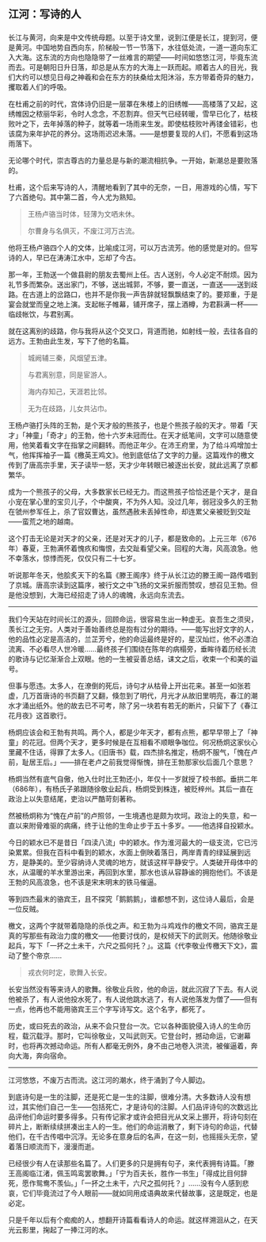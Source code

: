 ## 江河：写诗的人

### 



长江与黄河，向来是中文传统母题。以至于诗文里，说到江便是长江，提到河，便是黄河。中国地势自西向东，阶梯般一节一节落下，水往低处流，一道一道向东汇入大海。这东流的方向也隐隐带了一丝难言的期望——时间如悠悠江河，毕竟东流而去。可是朝阳日升日落，却总是从东方的大海上一跃而起。顺着古人的目光，我们大约可以想见日母之神羲和会在东方的扶桑给太阳沐浴，东方带着奇异的魅力，攫取着人们的呼吸。



在杜甫之前的时代，宫体诗仍旧是一层罩在朱楼上的旧绣帷——高楼落了又起，这绣帷因之秾丽华彩，令时人念念，不忍割弃。但天气已经转暖，雪早已化了，枯枝败叶之下，去年掉落的种子，就等着一场雨来生发。即使枯枝败叶再镂金错彩，也该腐为来年护花的养分。这场雨迟迟未落。——是想要复现的人们，不愿看到这场雨落下。



无论哪个时代，崇古尊古的力量总是与新的潮流相抗争。一开始，新潮总是要败落的。



杜甫，这个后来写诗的人，清醒地看到了其中的无奈，一日，用游戏的心情，写下了六首绝句。其中第二首，今人尤为熟知。

> 王杨卢骆当时体，轻薄为文哂未休。
>
> 尔曹身与名俱灭，不废江河万古流。



他将王杨卢骆四个人的文体，比喻成江河，可以万古流芳。他的感觉是对的。但写诗的人，早已在涛涛江水中，忘却了今古。





那一年，王勃送一个做县尉的朋友去蜀州上任。古人送别，今人必定不耐烦。因为礼节多而繁杂。送出家门，不够，送出城郭，不够，要一直送，一直送——送到歧路。在古道上的岔路口，也并不是你我一声告辞就轻飘飘结束了的。要郑重，于是宴会就堂而皇之地上演。支起帐子帷幕，铺开席子，摆上酒樽，为君斟满一杯——临歧帐饮，与君别离。



就在这离别的歧路，你与我将从这个交叉口，背道而驰，如射线一般，去往各自的远方。王勃由此生发，写下了他的名篇。

>  城阙辅三秦，风烟望五津。
>
>  与君离别意，同是宦游人。
>
>  海内存知己，天涯若比邻。
>
>  无为在歧路，儿女共沾巾。



王杨卢骆打头阵的王勃，是个天才般的熊孩子，也是个熊孩子般的天才。带着「天才」「神童」「奇才」的王勃，他十六岁未冠而仕。在天才纸笔间，文字可以随意使用，他笑着看文字在指掌之间翻转。而他正年少。在沛王府里，为了给斗鸡增加士气，他挥挥袖子一篇《檄英王鸡文》。他到底低估了文字的力量。这篇戏作的檄文传到了唐高宗手里，天子读毕一怒，天才少年转眼已被逐出长安，就此远离了京都繁华。



成为一个熊孩子的父母，大多数家长已经无力。而这熊孩子恰恰还是个天才，是自小宠在掌心里的宝贝儿子，个中酸爽，不为外人知。没过几年，弱冠没多久的王勃在虢州参军任上，杀了官奴曹达，虽然遇赦未丢掉性命，却连累父亲被贬到交趾——蛮荒之地的越南。



这个打击无论是对天才的父亲，还是对天才的儿子，都是致命的。上元三年（676年）春夏，王勃满怀着愧疚和悔恨，去交趾看望父亲。回程的大海，风高浪急。他不幸落水，惊悸而死，仅仅只有二十七岁。



听说那年冬天，他脍炙天下的名篇《滕王阁序》终于从长江边的滕王阁一路传唱到了京城。唐高宗读到这篇序，被行文之中飞扬的文采折服而赞叹，想召见王勃。但是他没想到，大海已经招走了诗人的魂魄，永远向东流去。



---



我们今天站在时间长江的源头，回顾命运，很容易生出一种虚无。哀吾生之须臾，羡长江之无穷。人类对于善始善终总是抱有过分的期待。——能写出好文字的人，他的品性必定是高洁的，兰芷芳兮，他的命运最终是好的，星汉灿烂，他不必漂泊流离、不必看尽人世冷暖……最终孩子们围绕在陈年的病榻旁，垂眸待着历经长流的歌诗与记忆渐渐合上双眼。他的一生被妥善总结，诔文之后，收束一个和美的谥号。

但事与愿违。太多人，在潦倒的死后，诗句才从枯骨上开出花来。甚至一如张若虚，几万首唐诗的书页翻了又翻，倏忽到了明代，月光才从故旧里明亮，春江的潮水才涌出纸外。他的故去已不可考，除了另一块若有若无的断片，只留下了《春江花月夜》这首歌行。



杨炯应该会和王勃有共鸣。两个人，都是少年天才，都有点熊，都早早带上了「神童」的花冠。但两个天才，更多时候是在互相看不顺眼争咖位。何况杨炯这家伙心里藏不住话，得罪了太多人。《旧唐书》载，四杰排名推定，杨炯不服气，「愧在卢前，耻居王后。」——排在老卢之前我觉得惭愧，排在王勃那家伙后面几个意思？



杨炯当然有底气自傲，他入仕时比王勃还小，年仅十一岁就授了校书郎。垂拱二年（686年），有杨氏子弟跟随徐敬业起兵，杨炯受到株连，被贬梓州。其后一直在政治上以失意结尾，吏治以严酷苛刻著称。



然被杨炯称为“愧在卢前”的卢照邻，一生境遇也是颇为坎坷。政治上的失意，和一直以来附骨难驱的病痛，终于让他的生命止步于五十多岁。——他选择自投颖水。



今日的颖水已不是昔日「四渎八流」中的颖水。作为淮河最大的一级支流，它已污染累累。但我在百科中看到的颖水，水面上倒映着落日，两岸青青的绿延展到远方，是静美的。至少容纳诗人灵魂的地方，就该这样平静安宁。人类破开母体中的水，从温暖的羊水里游出来，再回到水里，那水也该从容静谧的拥抱他们。不该是王勃的风高浪急，也不该是宋末明末的铁马催逼。



等到四杰最末的骆宾王，且不探究「鹅鹅鹅」，谁都想不到，这位诗人最后，会是一位反贼。

檄文，这两个字就带着隐隐的杀伐之声。和王勃为斗鸡戏作的檄文不同，骆宾王是真的写那些有政治力度的檄文——他要讨伐的，是权倾天下的武则天。他随徐敬业起兵，写下「一抔之土未干，六尺之孤何托？」。这篇《代李敬业传檄天下文》，震动了整个帝京……



> 戎衣何时定，歌舞入长安。

长安当然没有等来诗人的歌舞。徐敬业兵败，他的命运，就此沉寂了下去。有人说他被杀了，有人说他投水死了，有人说他跳水逃了，有人说他落发为僧了——但有一点，他再也不能用骆宾王三个字写诗写文。这个名字，都死了。



历史，或曰死去的政治，从来不会只登台一次。它以各种面貌侵入诗人的生命历程，载沉载浮。那时，它叫徐敬业，又叫武则天。它登台时，撼动命运，它谢幕时，也将再次撼动命运。所有人都毫无例外，身不由己地卷入洪流，被催逼着，奔向大海，奔向宿命。



---



江河悠悠，不废万古而流。这江河的潮水，终于涌到了今人脚边。

到底诗句是一生的注脚，还是死亡是一生的注脚，很难分清。大多数诗人没有想过，其实他们自己一生——包括死亡，才是诗句的注脚。人们品评诗句的次数远比品评他们命运时要多得多。只有传记家才或许会把目光从文采上挪开，将诗句刻在碎片上，断断续续拼凑出主人的一生。他们的命运消散了，剩下诗句的命运，代替他们，在千古传唱中沉浮。无论多在意身后的名声，在这一刻，也摇摇头无奈，望着落日顺流而下，漫漫而逝。



已经很少有人在读那些名篇了。人们更多的只是拥有句子，来代表拥有诗篇。「滕王高阁临江渚，佩玉鸣鸾罢歌舞。」「宁为百夫长，胜作一书生」「得成比目何辞死，愿作鸳鸯不羡仙。」「一抔之土未干，六尺之孤何托？」……没有今人感到悲哀，它们毕竟流过了今人眼前——就如同用成语典故来代替故事，这是既定，也是必定。



只是千年以后有个痴痴的人，想翻开诗篇看看诗人的命运。就这样溯洄从之，在天光云影里，掬起了一捧江河的水。





